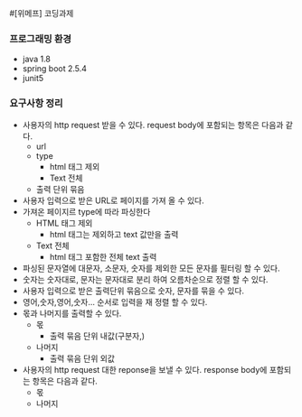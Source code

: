 #[위메프] 코딩과제

### 프로그래밍 환경
- java 1.8
- spring boot 2.5.4
- junit5

### 요구사항 정리
- 사용자의 http request 받을 수 있다. request body에 포함되는 항목은 다음과 같다.
  - url
  - type
    - html 태그 제외
    - Text 전체
  - 출력 단위 묶음  
- 사용자 입력으로 받은 URL로 페이지를 가져 올 수 있다.
- 가져온 페이지르 type에 따라 파싱한다
  - HTML 태그 제외
    - html 태그는 제외하고 text 값만을 출력
  - Text 전체
    - html 태그 포함한 전체 text 출력
- 파싱된 문자열에 대문자, 소문자, 숫자를 제외한 모든 문자를 필터링 할 수 있다.
- 숫자는 숫자대로, 문자는 문자대로 분리 하여 오름차순으로 정렬 할 수 있다.
- 사용자 입력으로 받은 출력단위 묶음으로 숫자, 문자를 묶을 수 있다.
- 영어,숫자,영어,숫자... 순서로 입력을 재 정렬 할 수 있다.
- 몫과 나머지를 출력할 수 있다.
  - 몫
    - 출력 묶음 단위 내값(구분자,)
  - 나머지
    - 출력 묶음 단위 외값
- 사용자의 http request 대한 reponse을 보낼 수 있다. response body에 포함되는 항목은 다음과 같다.
  - 몫
  - 나머지